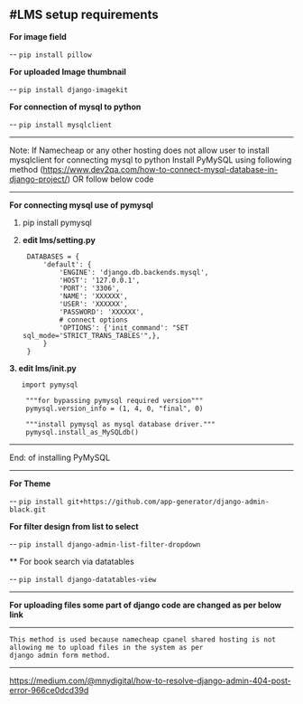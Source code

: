 #LMS setup requirements
-----------------------------------------------------------
**For image field**

-- `pip install pillow`

**For uploaded Image thumbnail**

-- `pip install django-imagekit`

**For connection of mysql to python**

-- `pip install mysqlclient`

------------------------------------------------------------------------------------------------------------------------

Note: If Namecheap or any other hosting does not allow user to install mysqlclient for connecting mysql to python
Install PyMySQL using following method (https://www.dev2qa.com/how-to-connect-mysql-database-in-django-project/)
OR follow below code

-------------------------------------------------------------------------------------------------------------------------
**For connecting mysql use of pymysql**
1. pip install pymysql

2. **edit lms/setting.py**

        DATABASES = {
            'default': {
                'ENGINE': 'django.db.backends.mysql',
                'HOST': '127.0.0.1',
                'PORT': '3306',
                'NAME': 'XXXXXX',
                'USER': 'XXXXXX',
                'PASSWORD': 'XXXXXX',
                # connect options
                'OPTIONS': {'init_command': "SET sql_mode='STRICT_TRANS_TABLES'",},
            }
        }
    
**3. edit lms/__init__.py**

       import pymysql
        
        """for bypassing pymysql required version"""
        pymysql.version_info = (1, 4, 0, "final", 0)
        
        """install pymysql as mysql database driver."""
        pymysql.install_as_MySQLdb()
        
----------------------------------------------------------------------------------------------------------------------
End: of installing PyMySQL

----------------------------------------------------------------------------------------------------------------------

**For Theme**

-- `pip install git+https://github.com/app-generator/django-admin-black.git`

**For filter design from list to select**

-- `pip install django-admin-list-filter-dropdown`

** For book search via datatables

-- `pip install django-datatables-view`

-----------------------------------------------------------------------------------------------------------------------

**For uploading files some part of django code are changed as per below link**

-------------
    This method is used because namecheap cpanel shared hosting is not allowing me to upload files in the system as per
    django admin form method.
-------------
https://medium.com/@mnydigital/how-to-resolve-django-admin-404-post-error-966ce0dcd39d

